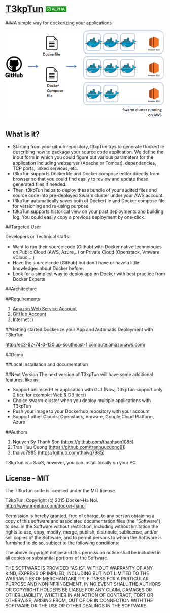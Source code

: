 # [T3kpTun](https://github.com/dockerhn/GHD3/) ![T3kpTun Status](resources/versionstatus.png "Version Status")
###A simple way for dockerizing your applications

![Dockerhanoi Tool](resources/Idea_definition.png "T3kpTun definition")

## What is it?

* Starting from your github repository, t3kpTun trys to generate Dockerfile describing how to package your source code application. We define the input form in which you could figure out various parameters for the application including webserver (Apache or Tomcat), dependencies, TCP ports, linked services, etc. 
* t3kpTun supports Dockerfile and Docker compose editor directly from browser so that you could find easily to review and update these generated files if needed.
* Then, t3kpTun helps to deploy these bundle of your audited files and source code into pre-deployed Swarm cluster under your AWS account.
* t3kpTun automatically saves both of Dockerfile and Docker compose file for versioning and re-using purpose.
* t3kpTun supports historical view on your past deployments and building log. You could easily copy a previous deployment by one-click.

##Targeted User

Developers or Technical staffs:
* Want to run their source code (Github) with Docker native technologies on Public Cloud (AWS, Azure,..) or Private Cloud (Openstack, Vmware vCloud,...)
* Have the source code (Github) but don't have or have a little knowledges about Docker before.
* Look for a simplest way to deploy app on Docker with best practice from Docker Experts

##Architecture

##Requirements

1. [Amazon Web Service Account](https://aws.amazon.com/) 
2. [GitHub Account](https://github.com/) 
3. Internet :)

##Getting started
Dockerize your App and Automatic Deployment with T3kpTun

http://ec2-52-74-0-120.ap-southeast-1.compute.amazonaws.com/

##Demo

##Local Installation and documentation

##Next Version
The next version of T3kpTun will have some additional features, like as:
* Support unlimited-tier application with GUI (Now, T3kpTun support only 2 tier, for example: Web & DB tiers)
* Choice swarm-cluster when you deploy multiple applications with T3kpTun
* Push your image to your Dockerhub repository with your account
* Support other Clouds: Openstack, Vmware, Google Cloud Platform, Azure

##Authors

1. Nguyen Sy Thanh Son (https://github.com/thanhson1085)
2. Tran Huu Cuong (https://github.com/tranhuucuong91)
3. thaivq7985 (https://github.com/thaivq7985)

T3kpTun is a SaaS, however, you can install locally on your PC

## License - MIT

The T3kpTun code is licensed under the MIT license.

T3kpTun: Copyright (c) 2015 Docker-Ha Noi. http://www.meetup.com/docker-hanoi

Permission is hereby granted, free of charge, to any person obtaining a copy
of this software and associated documentation files (the "Software"), to deal
in the Software without restriction, including without limitation the rights
to use, copy, modify, merge, publish, distribute, sublicense, and/or sell
copies of the Software, and to permit persons to whom the Software is
furnished to do so, subject to the following conditions:

The above copyright notice and this permission notice shall be included in
all copies or substantial portions of the Software.

THE SOFTWARE IS PROVIDED "AS IS", WITHOUT WARRANTY OF ANY KIND, EXPRESS OR
IMPLIED, INCLUDING BUT NOT LIMITED TO THE WARRANTIES OF MERCHANTABILITY,
FITNESS FOR A PARTICULAR PURPOSE AND NONINFRINGEMENT. IN NO EVENT SHALL THE
AUTHORS OR COPYRIGHT HOLDERS BE LIABLE FOR ANY CLAIM, DAMAGES OR OTHER
LIABILITY, WHETHER IN AN ACTION OF CONTRACT, TORT OR OTHERWISE, ARISING FROM,
OUT OF OR IN CONNECTION WITH THE SOFTWARE OR THE USE OR OTHER DEALINGS IN
THE SOFTWARE.
